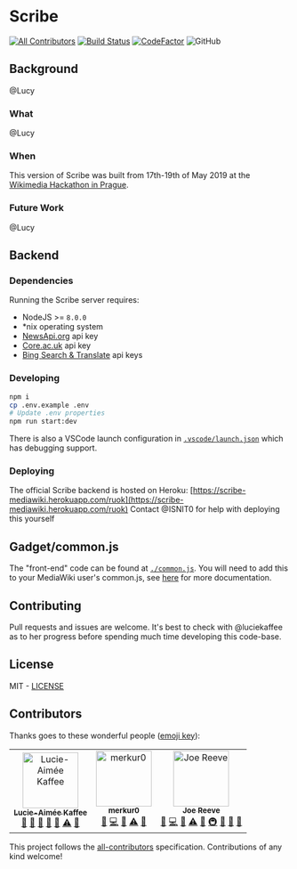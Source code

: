 # Scribe
[![All Contributors](https://img.shields.io/badge/all_contributors-3-orange.svg?style=flat-square)](#contributors)
[![Build Status](https://travis-ci.org/ISNIT0/mediawiki-scribe.svg?branch=master)](https://travis-ci.org/ISNIT0/mediawiki-scribe)
[![CodeFactor](https://www.codefactor.io/repository/github/isnit0/mediawiki-scribe/badge)](https://www.codefactor.io/repository/github/isnit0/mediawiki-scribe)
![GitHub](https://img.shields.io/github/license/isnit0/mediawiki-scribe.svg)

## Background
@Lucy

### What
@Lucy

### When
This version of Scribe was built from 17th-19th of May 2019 at the [Wikimedia Hackathon in Prague](https://www.mediawiki.org/wiki/Wikimedia_Hackathon_2019/).

### Future Work
@Lucy

## Backend

### Dependencies
Running the Scribe server requires:
- NodeJS >= `8.0.0`
- *nix operating system
- [NewsApi.org](https://newsapi.org/) api key
- [Core.ac.uk](https://core.ac.uk/) api key
- [Bing Search & Translate](https://portal.azure.com/#home) api keys

### Developing
```bash
npm i
cp .env.example .env
# Update .env properties
npm run start:dev
```
There is also a VSCode launch configuration in [`.vscode/launch.json`](.vscode/launch.json) which has debugging support.

### Deploying
The official Scribe backend is hosted on Heroku: [https://scribe-mediawiki.herokuapp.com/ruok](https://scribe-mediawiki.herokuapp.com/ruok)
Contact @ISNIT0 for help with deploying this yourself

## Gadget/common.js
The "front-end" code can be found at [`./common.js`](./common.js). You will need to add this to your MediaWiki user's common.js, see [here](https://www.mediawiki.org/wiki/Manual:Interface/JavaScript) for more documentation.

## Contributing
Pull requests and issues are welcome. It's best to check with @luciekaffee as to her progress before spending much time developing this code-base.

## License
MIT - [LICENSE](./LICENSE)

## Contributors

Thanks goes to these wonderful people ([emoji key](https://allcontributors.org/docs/en/emoji-key)):

<!-- ALL-CONTRIBUTORS-LIST:START - Do not remove or modify this section -->
<!-- prettier-ignore -->
<table><tr><td align="center"><a href="https://github.com/luciekaffee"><img src="https://avatars0.githubusercontent.com/u/28153924?v=4" width="100px;" alt="Lucie-Aimée Kaffee"/><br /><sub><b>Lucie-Aimée Kaffee</b></sub></a><br /><a href="#question-luciekaffee" title="Answering Questions">💬</a> <a href="#blog-luciekaffee" title="Blogposts">📝</a> <a href="https://github.com/ISNIT0/mediawiki-scribe/commits?author=luciekaffee" title="Documentation">📖</a> <a href="#ideas-luciekaffee" title="Ideas, Planning, & Feedback">🤔</a> <a href="#projectManagement-luciekaffee" title="Project Management">📆</a> <a href="https://github.com/ISNIT0/mediawiki-scribe/commits?author=luciekaffee" title="Tests">⚠️</a> <a href="#talk-luciekaffee" title="Talks">📢</a></td><td align="center"><a href="https://github.com/merkur0"><img src="https://avatars3.githubusercontent.com/u/19146450?v=4" width="100px;" alt="merkur0"/><br /><sub><b>merkur0</b></sub></a><br /><a href="https://github.com/ISNIT0/mediawiki-scribe/issues?q=author%3Amerkur0" title="Bug reports">🐛</a> <a href="https://github.com/ISNIT0/mediawiki-scribe/commits?author=merkur0" title="Code">💻</a> <a href="#ideas-merkur0" title="Ideas, Planning, & Feedback">🤔</a> <a href="https://github.com/ISNIT0/mediawiki-scribe/commits?author=merkur0" title="Tests">⚠️</a> <a href="#review-merkur0" title="Reviewed Pull Requests">👀</a></td><td align="center"><a href="https://simmsreeve.com"><img src="https://avatars3.githubusercontent.com/u/5173131?v=4" width="100px;" alt="Joe Reeve"/><br /><sub><b>Joe Reeve</b></sub></a><br /><a href="https://github.com/ISNIT0/mediawiki-scribe/issues?q=author%3AISNIT0" title="Bug reports">🐛</a> <a href="https://github.com/ISNIT0/mediawiki-scribe/commits?author=ISNIT0" title="Code">💻</a> <a href="#ideas-ISNIT0" title="Ideas, Planning, & Feedback">🤔</a> <a href="https://github.com/ISNIT0/mediawiki-scribe/commits?author=ISNIT0" title="Tests">⚠️</a> <a href="#review-ISNIT0" title="Reviewed Pull Requests">👀</a> <a href="#infra-ISNIT0" title="Infrastructure (Hosting, Build-Tools, etc)">🚇</a> <a href="#tool-ISNIT0" title="Tools">🔧</a> <a href="https://github.com/ISNIT0/mediawiki-scribe/commits?author=ISNIT0" title="Documentation">📖</a> <a href="#question-ISNIT0" title="Answering Questions">💬</a></td></tr></table>

<!-- ALL-CONTRIBUTORS-LIST:END -->

This project follows the [all-contributors](https://github.com/all-contributors/all-contributors) specification. Contributions of any kind welcome!

